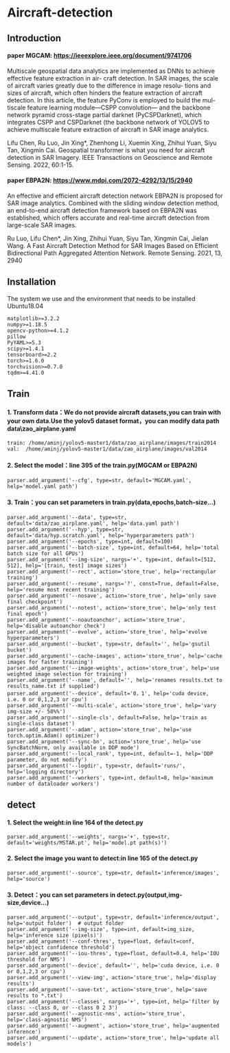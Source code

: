 # Aircraft-detection

## Introduction

#### paper MGCAM: https://ieeexplore.ieee.org/document/9741706

  Multiscale geospatial data analytics are implemented
  as DNNs to achieve effective feature extraction in air-
  craft detection. In SAR images, the scale of aircraft
  varies greatly due to the difference in image resolu-
  tions and sizes of aircraft, which often hinders the
  feature extraction of aircraft detection. In this article,
  the feature PyConv is employed to build the mul-
  tiscale feature learning module—CSPP convolution—
  and the backbone network pyramid cross-stage partial
  darknet (PyCSPDarknet), which integrates CSPP and
  CSPDarknet (the backbone network of YOLOV5 to
  achieve multiscale feature extraction of aircraft in SAR
  image analytics.
  
  Lifu Chen, Ru Luo, Jin Xing*, Zhenhong Li, Xuemin Xing, Zhihui Yuan, Siyu Tan, Xingmin Cai. Geospatial transformer is what you need for aircraft detection in SAR Imagery. IEEE Transactions on Geoscience and Remote Sensing. 2022, 60:1-15. 

#### paper EBPA2N: https://www.mdpi.com/2072-4292/13/15/2940

  An effective and efficient aircraft detection network EBPA2N is proposed for SAR
  image analytics. Combined with the sliding window detection method, an end-to-end
  aircraft detection framework based on EBPA2N was established, which offers accurate
  and real-time aircraft detection from large-scale SAR images.
  
  Ru Luo, Lifu Chen*, Jin Xing, Zhihui Yuan, Siyu Tan, Xingmin Cai, Jielan Wang. A Fast Aircraft Detection Method for SAR Images Based on Efficient Bidirectional Path Aggregated Attention Network. Remote Sensing. 2021, 13, 2940


## Installation
The system we use and the environment that needs to be installed
    Ubuntu18.04
    
    matplotlib>=3.2.2
    numpy>=1.18.5
    opencv-python>=4.1.2
    pillow
    PyYAML>=5.3
    scipy>=1.4.1
    tensorboard>=2.2
    torch>=1.6.0
    torchvision>=0.7.0
    tqdm>=4.41.0
    
## Train

#### 1. Transform data：We do not provide aircraft datasets,you can train with your own data.Use the yolov5 dataset format，you can modify data path data\zao_airplane.yaml
    train: /home/aminj/yolov5-master1/data/zao_airplane/images/train2014          
    val:  /home/aminj/yolov5-master1/data/zao_airplane/images/val2014               

#### 2. Select the model：line 395 of the train.py(MGCAM or EBPA2N)
    parser.add_argument('--cfg', type=str, default='MGCAM.yaml', help='model.yaml path')
    
#### 3. Train：you can set parameters in train.py(data,epochs,batch-size...)
    parser.add_argument('--data', type=str, default='data/zao_airplane.yaml', help='data.yaml path')
    parser.add_argument('--hyp', type=str, default='data/hyp.scratch.yaml', help='hyperparameters path')
    parser.add_argument('--epochs', type=int, default=100)
    parser.add_argument('--batch-size', type=int, default=64, help='total batch size for all GPUs')
    parser.add_argument('--img-size', nargs='+', type=int, default=[512, 512], help='[train, test] image sizes')
    parser.add_argument('--rect', action='store_true', help='rectangular training')
    parser.add_argument('--resume', nargs='?', const=True, default=False, help='resume most recent training')
    parser.add_argument('--nosave', action='store_true', help='only save final checkpoint')
    parser.add_argument('--notest', action='store_true', help='only test final epoch')
    parser.add_argument('--noautoanchor', action='store_true', help='disable autoanchor check')
    parser.add_argument('--evolve', action='store_true', help='evolve hyperparameters')
    parser.add_argument('--bucket', type=str, default='', help='gsutil bucket')
    parser.add_argument('--cache-images', action='store_true', help='cache images for faster training')
    parser.add_argument('--image-weights', action='store_true', help='use weighted image selection for training')
    parser.add_argument('--name', default='', help='renames results.txt to results_name.txt if supplied')
    parser.add_argument('--device', default='0，1', help='cuda device, i.e. 0 or 0,1,2,3 or cpu')
    parser.add_argument('--multi-scale', action='store_true', help='vary img-size +/- 50%%')
    parser.add_argument('--single-cls', default=False, help='train as single-class dataset')
    parser.add_argument('--adam', action='store_true', help='use torch.optim.Adam() optimizer')
    parser.add_argument('--sync-bn', action='store_true', help='use SyncBatchNorm, only available in DDP mode')
    parser.add_argument('--local_rank', type=int, default=-1, help='DDP parameter, do not modify')
    parser.add_argument('--logdir', type=str, default='runs/', help='logging directory')
    parser.add_argument('--workers', type=int, default=8, help='maximum number of dataloader workers')
    
    
    
## detect
#### 1. Select the weight:in line 164 of the detect.py
    parser.add_argument('--weights', nargs='+', type=str, default='weights/MSTAR.pt', help='model.pt path(s)')
#### 2. Select the image you want to detect:in line 165 of the detect.py
    parser.add_argument('--source', type=str, default='inference/images', help='source')
#### 3. Detect：you can set parameters in detect.py(output,img-size,device...) 
    parser.add_argument('--output', type=str, default='inference/output', help='output folder')  # output folder
    parser.add_argument('--img-size', type=int, default=img_size, help='inference size (pixels)')
    parser.add_argument('--conf-thres', type=float, default=conf, help='object confidence threshold')
    parser.add_argument('--iou-thres', type=float, default=0.4, help='IOU threshold for NMS')
    parser.add_argument('--device', default='', help='cuda device, i.e. 0 or 0,1,2,3 or cpu')
    parser.add_argument('--view-img', action='store_true', help='display results')
    parser.add_argument('--save-txt', action='store_true', help='save results to *.txt')
    parser.add_argument('--classes', nargs='+', type=int, help='filter by class: --class 0, or --class 0 2 3')
    parser.add_argument('--agnostic-nms', action='store_true', help='class-agnostic NMS')
    parser.add_argument('--augment', action='store_true', help='augmented inference')
    parser.add_argument('--update', action='store_true', help='update all models')
